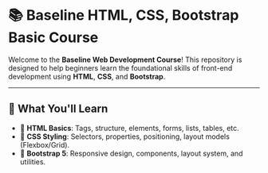 # 📚 Baseline HTML, CSS, Bootstrap Basic Course

Welcome to the **Baseline Web Development Course**! This repository is designed to help beginners learn the foundational skills of front-end development using **HTML**, **CSS**, and **Bootstrap**.

---

## 🚀 What You'll Learn

- 🧱 **HTML Basics**: Tags, structure, elements, forms, lists, tables, etc.
- 🎨 **CSS Styling**: Selectors, properties, positioning, layout models (Flexbox/Grid).
- 📱 **Bootstrap 5**: Responsive design, components, layout system, and utilities.
